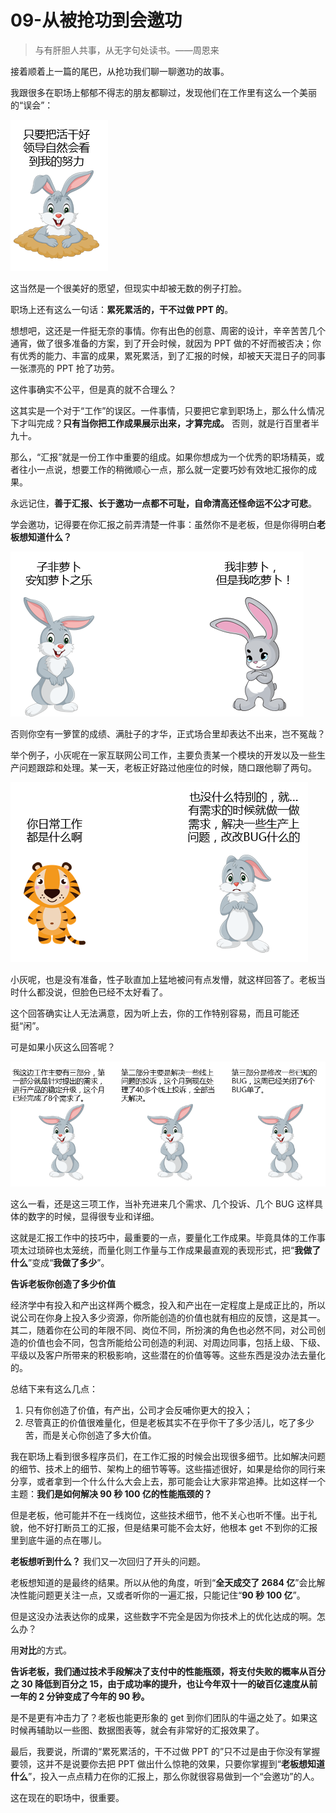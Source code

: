# 09-从被抢功到会邀功

> 与有肝胆人共事，从无字句处读书。——周恩来

接着顺着上一篇的尾巴，从抢功我们聊一聊邀功的故事。

我跟很多在职场上郁郁不得志的朋友都聊过，发现他们在工作里有这么一个美丽的“误会”：

![图片描述](./assets/5e0566c90001328401560242.png)

这当然是一个很美好的愿望，但现实中却被无数的例子打脸。

职场上还有这么一句话：**累死累活的，干不过做 PPT 的**。

想想吧，这还是一件挺无奈的事情。你有出色的创意、周密的设计，辛辛苦苦几个通宵，做了很多准备的方案，到了开会时候，就因为 PPT 做的不好而被否决；你有优秀的能力、丰富的成果，累死累活，到了汇报的时候，却被天天混日子的同事一张漂亮的 PPT 抢了功劳。

这件事确实不公平，但是真的就不合理么？

这其实是一个对于“工作”的误区。一件事情，只要把它拿到职场上，那么什么情况下才叫完成？**只有当你把工作成果展示出来，才算完成。** 否则，就是行百里者半九十。

那么，“汇报”就是一份工作中重要的组成。如果你想成为一个优秀的职场精英，或者往小一点说，想要工作的稍微顺心一点，那么就一定要巧妙有效地汇报你的成果。

永远记住，**善于汇报、长于邀功一点都不可耻，自命清高还怪命运不公才可悲**。

学会邀功，记得要在你汇报之前弄清楚一件事：虽然你不是老板，但是你得明白**老板想知道什么？**

![图片描述](./assets/5e0567000001cca804690264.png)

否则你空有一箩筐的成绩、满肚子的才华，正式场合里却表达不出来，岂不冤哉？

举个例子，小灰呢在一家互联网公司工作，主要负责某一个模块的开发以及一些生产问题跟踪和处理。某一天，老板正好路过他座位的时候，随口跟他聊了两句。

![图片描述](./assets/5e0567350001696e04760288.png)

小灰呢，也是没有准备，性子耿直加上猛地被问有点发懵，就这样回答了。老板当时什么都没说，但脸色已经不太好看了。

这个回答确实让人无法满意，因为听上去，你的工作特别容易，而且可能还挺“闲”。

可是如果小灰这么回答呢？

![图片描述](./assets/5e05675d0001d63f07880313.png)

这么一看，还是这三项工作，当补充进来几个需求、几个投诉、几个 BUG 这样具体的数字的时候，显得很专业和详细。

这就是汇报工作中的技巧中，最重要的一点，要量化工作成果。毕竟具体的工作事项太过琐碎也太笼统，而量化则工作量与工作成果最直观的表现形式，把“**我做了什么**”变成“**我做了多少**”。

**告诉老板你创造了多少价值**

经济学中有投入和产出这样两个概念，投入和产出在一定程度上是成正比的，所以说公司在你身上投入多少资源，你所能创造的价值也就有相应的反馈，这是其一。其二，随着你在公司的年限不同、岗位不同，所扮演的角色也必然不同，对公司创造的价值也会不同，包含所能给公司创造的利润、对周边同事，包括上级、下级、平级以及客户所带来的积极影响，这些潜在的价值等等。这些东西是没办法去量化的。

总结下来有这么几点：

1. 只有你创造了价值，有产出，公司才会反哺你更大的投入；
2. 尽管真正的价值很难量化，但是老板其实不在乎你干了多少活儿，吃了多少苦，而是关心你创造了多大价值。

我在职场上看到很多程序员们，在工作汇报的时候会出现很多细节。比如解决问题的细节、技术上的细节、架构上的细节等等。这些描述很好，如果是给你的同行来分享，或者拿到一个什么什么大会上去，那可能会让大家非常追捧。比如这样一个主题：**我们是如何解决 90 秒 100 亿的性能瓶颈的？**

但是老板，他可能并不在一线岗位，这些技术细节，他不关心也听不懂。出于礼貌，他不好打断员工的汇报，但是结果可能不会太好，他根本 get 不到你的汇报里到底牛逼的点在哪儿。

**老板想听到什么？** 我们又一次回归了开头的问题。

老板想知道的是最终的结果。所以从他的角度，听到“**全天成交了 2684 亿**”会比解决性能问题更关注一点，又或者听你的一遍汇报，只能记住“**90 秒 100 亿**”。

但是这没办法表达你的成果，这些数字不完全是因为你技术上的优化达成的啊。怎么办？

用**对比**的方式。

**告诉老板，我们通过技术手段解决了支付中的性能瓶颈，将支付失败的概率从百分之 30 降低到百分之 15，由于成功率的提升，也让今年双十一的破百亿速度从前一年的 2 分钟变成了今年的 90 秒。**

是不是更有冲击力了？老板也能更形象的 get 到你们团队的牛逼之处了。如果这时候再辅助以一些图、数据图表等，就会有非常好的汇报效果了。

最后，我要说，所谓的“累死累活的，干不过做 PPT 的”只不过是由于你没有掌握要领，这并不是说要你去把 PPT 做出什么惊艳的效果，只要你掌握到“**老板想知道什么**”，投入一点点精力在你的汇报上，那么你就很容易做到一个“会邀功”的人。

这在现在的职场中，很重要。
